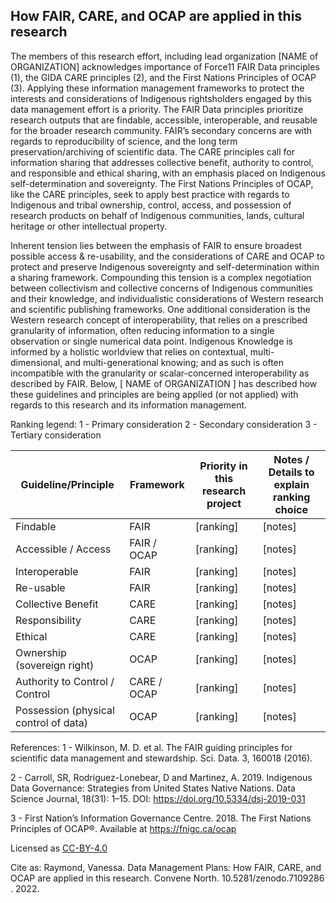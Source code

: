 ## How FAIR, CARE, and OCAP are applied in this research
The members of this research effort, including lead organization [NAME of ORGANIZATION] acknowledges importance of Force11 FAIR Data principles (1), the GIDA CARE principles (2), and the First Nations Principles of OCAP (3). Applying these information management frameworks to protect the interests and considerations of Indigenous rightsholders engaged by this data management effort is a priority. The FAIR Data principles prioritize research outputs that are findable, accessible, interoperable, and reusable for the broader research community. FAIR’s secondary concerns are with regards to reproducibility of science, and the long term preservation/archiving of scientific data. The CARE principles call for information sharing that addresses collective benefit, authority to control, and responsible and ethical sharing, with an emphasis placed on Indigenous self-determination and sovereignty. The First Nations Principles of OCAP, like the CARE principles, seek to apply best practice with regards to Indigenous and tribal ownership, control, access, and possession of research products on behalf of Indigenous communities, lands, cultural heritage or other intellectual property. 

Inherent tension lies between the emphasis of FAIR to ensure broadest possible access & re-usability, and the considerations of CARE and OCAP to protect and preserve Indigenous sovereignty and self-determination within a sharing framework. Compounding this tension is a complex negotiation between collectivism and collective concerns of Indigenous communities and their knowledge, and individualistic considerations of Western research and scientific publishing frameworks. One additional consideration is the Western research concept of interoperability, that relies on a prescribed granularity of information, often reducing information to a single observation or single numerical data point. Indigenous Knowledge is informed by a holistic worldview that relies on contextual, multi-dimensional, and multi-generational knowing; and as such is often incompatible with the granularity or scalar-concerned interoperability as described by FAIR. Below, [ NAME of ORGANIZATION ]  has described how these guidelines and principles are being applied (or not applied) with regards to this research and its information management.

Ranking legend: 
1 - Primary consideration
2 - Secondary consideration
3 - Tertiary consideration

| Guideline/Principle | Framework | Priority in this research project | Notes / Details  to explain ranking choice|
|---------------------|-----------|-----------------------------------|-------------------------------------------|
| Findable | FAIR | [ranking] | [notes] |
| Accessible / Access | FAIR / OCAP | [ranking] | [notes] |
| Interoperable | FAIR | [ranking] | [notes] |
| Re-usable | FAIR | [ranking] | [notes] |
| Collective Benefit | CARE | [ranking] | [notes] |
| Responsibility | CARE | [ranking] | [notes] |
| Ethical | CARE | [ranking] | [notes] |
| Ownership (sovereign right) | OCAP | [ranking] | [notes] |
| Authority to Control / Control | CARE / OCAP | [ranking] | [notes] |
| Possession (physical control of data) | OCAP | [ranking] | [notes] |

References:
1 - Wilkinson, M. D. et al. The FAIR guiding principles for scientific data management and stewardship. Sci. Data. 3, 160018 (2016).

2 - Carroll, SR, Rodriguez-Lonebear, D and Martinez, A. 2019. Indigenous Data Governance: Strategies from United States Native Nations. Data Science Journal, 18(31): 1–15. DOI: https://doi.org/10.5334/dsj-2019-031 

3 - First Nation’s Information Governance Centre. 2018. The First Nations Principles of OCAP®. Available at https://fnigc.ca/ocap 

Licensed as [CC-BY-4.0](https://creativecommons.org/licenses/by/4.0/)

Cite as:
Raymond, Vanessa. Data Management Plans: How FAIR, CARE, and OCAP are applied in this research. Convene North. 10.5281/zenodo.7109286 . 2022.

